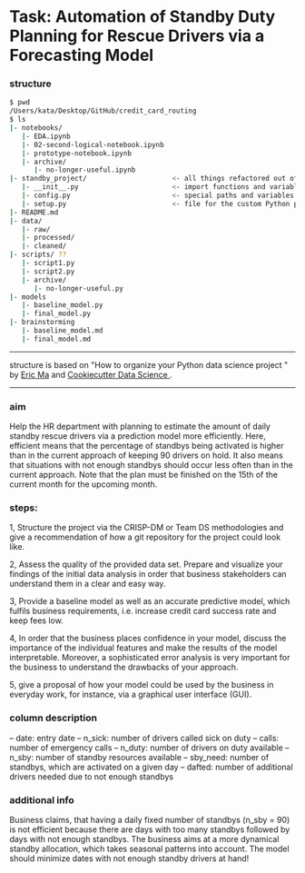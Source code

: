 
 # Task: Automation of Standby Duty Planning for Rescue Drivers via a Forecasting Model

### structure


```bash
$ pwd
/Users/kata/Desktop/GitHub/credit_card_routing
$ ls
|- notebooks/
   |- EDA.ipynb
   |- 02-second-logical-notebook.ipynb
   |- prototype-notebook.ipynb
   |- archive/  
      |- no-longer-useful.ipynb
|- standby_project/                     <- all things refactored out of notebooks
   |- __init__.py                       <- import functions and variables into our notebooks and scripts 
   |- config.py                         <- special paths and variables used across the project
   |- setup.py                          <- file for the custom Python package (called standby_project)
|- README.md
|- data/
   |- raw/
   |- processed/
   |- cleaned/
|- scripts/ ??
   |- script1.py
   |- script2.py
   |- archive/
      |- no-longer-useful.py
|- models
   |- baseline_model.py
   |- final_model.py
|- brainstorming
   |- baseline_model.md
   |- final_model.md

```

- - -
structure is based on "How to organize your Python data science project
" by [Eric Ma](https://gist.github.com/ericmjl/27e50331f24db3e8f957d1fe7bbbe510#file-ds-project-organization-md) and [Cookiecutter Data Science
](http://drivendata.github.io/cookiecutter-data-science/).
- - -

 ### aim
 Help the HR department with planning to estimate the amount of daily standby rescue drivers via a prediction model more efficiently. Here, efficient means that the percentage of standbys being activated is higher than in the current approach of keeping 90 drivers on hold. It also means that situations with not enough standbys should occur less often than in the current approach. Note that the plan must be finished on the 15th of the current month for the upcoming month.

 ### steps:
 1, Structure the project via the CRISP-DM or Team DS methodologies and give a recommendation of how a git repository for the project could look like.
 
 2, Assess the quality of the provided data set. Prepare and visualize your findings of the initial data analysis in order that business stakeholders can understand them in a clear and easy way.
 
 3, Provide a baseline model as well as an accurate predictive model, which fulfils business requirements, i.e. increase credit card success rate and keep fees low.
 
 4, In order that the business places confidence in your model, discuss the importance of the individual features and make the results of the model interpretable. Moreover, a sophisticated error analysis is very important for the business to understand the drawbacks of your approach.
 
 5, give a proposal of how your model could be used by the business in everyday work, for instance, via a graphical user interface (GUI).


### column description
 – date: entry date
 – n_sick: number of drivers called sick on duty
 – calls: number of emergency calls 
 – n_duty: number of drivers on duty available
 – n_sby: number of standby resources available
 – sby_need: number of standbys, which are activated on a given day
 – dafted: number of additional drivers needed due to not enough standbys


 ### additional info
 Business claims, that having a daily fixed number of standbys (n_sby = 90) is not efficient because there are days with too many standbys followed by days with not enough standbys. The business aims at a more dynamical standby allocation, which takes seasonal patterns into account.
 The model should minimize dates with not enough standby drivers at hand!